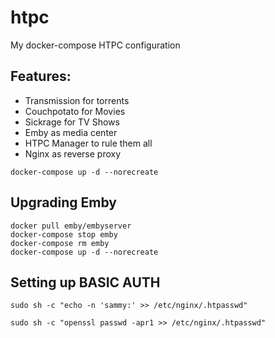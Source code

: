 # htpc
My docker-compose HTPC configuration 


## Features:

* Transmission for torrents
* Couchpotato for Movies
* Sickrage for TV Shows
* Emby as media center
* HTPC Manager to rule them all
* Nginx as reverse proxy


```
docker-compose up -d --norecreate
```


## Upgrading Emby
```
docker pull emby/embyserver                      
docker-compose stop emby
docker-compose rm emby
docker-compose up -d --norecreate
```

## Setting up BASIC AUTH
```
sudo sh -c "echo -n 'sammy:' >> /etc/nginx/.htpasswd"

sudo sh -c "openssl passwd -apr1 >> /etc/nginx/.htpasswd"
```

